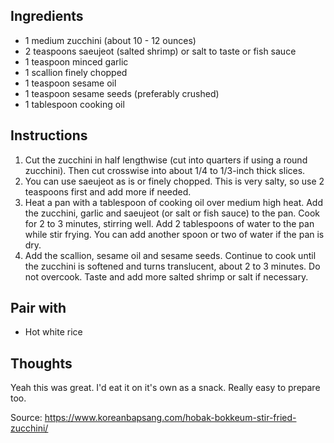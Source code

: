 ## Ingredients
- 1 medium zucchini (about 10 - 12 ounces)
- 2 teaspoons saeujeot (salted shrimp) or salt to taste or fish sauce
- 1 teaspoon minced garlic
- 1 scallion finely chopped
- 1 teaspoon sesame oil
- 1 teaspoon sesame seeds (preferably crushed)
- 1 tablespoon cooking oil
## Instructions
1. Cut the zucchini in half lengthwise (cut into quarters if using a round zucchini). Then cut crosswise into about 1/4 to 1/3-inch thick slices.
2. You can use saeujeot as is or finely chopped. This is very salty, so use 2 teaspoons first and add more if needed.
3. Heat a pan with a tablespoon of cooking oil over medium high heat. Add the zucchini, garlic and saeujeot (or salt or fish sauce) to the pan. Cook for 2 to 3 minutes, stirring well. Add 2 tablespoons of water to the pan while stir frying. You can add another spoon or two of water if the pan is dry.
4. Add the scallion, sesame oil and sesame seeds. Continue to cook until the zucchini is softened and turns translucent, about 2 to 3 minutes. Do not overcook. Taste and add more salted shrimp or salt if necessary.
## Pair with
- Hot white rice
## Thoughts
Yeah this was great. I'd eat it on it's own as a snack. Really easy to prepare too. 

Source: https://www.koreanbapsang.com/hobak-bokkeum-stir-fried-zucchini/
